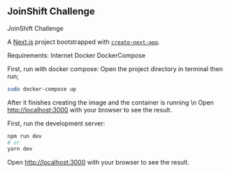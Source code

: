 ## JoinShift Challenge

JoinShift Challenge

A [Next.js](https://nextjs.org/) project bootstrapped with [`create-next-app`](https://github.com/vercel/next.js/tree/canary/packages/create-next-app).

Requirements:
Internet
Docker
DockerCompose

First, run with docker compose:
Open the project directory in terminal then run;

```bash
sudo docker-compose up
```
After it finishes creating the image and the container is running \n
Open [http://localhost:3000](http://localhost:3000) with your browser to see the result.


First, run the development server:

```bash
npm run dev
# or
yarn dev
```

Open [http://localhost:3000](http://localhost:3000) with your browser to see the result.
